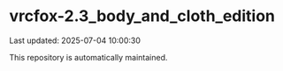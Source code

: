 # vrcfox-2.3_body_and_cloth_edition

Last updated: 2025-07-04 10:00:30

This repository is automatically maintained.

